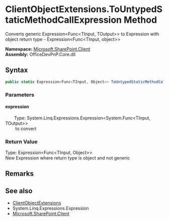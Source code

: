 # ClientObjectExtensions.ToUntypedStaticMethodCallExpression Method  
 Converts generic  Expression&lt;Func&lt;TInput, TOutput&gt;&gt;  to Expression with object return type -  Expression&lt;Func&lt;TInput, object&gt;&gt;   

**Namespace:** [Microsoft.SharePoint.Client](Microsoft.SharePoint.Client.md)  
**Assembly:** OfficeDevPnP.Core.dll  
## Syntax
```C#
public static Expression<Func<TInput, Object>> ToUntypedStaticMethodCallExpression(Expression<Func<TInput, TOutput>> expression)
```
### Parameters
#### expression  
&emsp;&emsp;Type: System.Linq.Expressions.Expression<System.Func<TInput, TOutput>>  
&emsp;&emsp; to convert   

  

### Return Value
Type: Expression<Func<TInput,  Object>>  
New Expression where return type is object and not generic  


## Remarks
  
## See also
- [ClientObjectExtensions](Microsoft.SharePoint.Client.ClientObjectExtensions.md) 
- System.Linq.Expressions.Expression
- [Microsoft.SharePoint.Client](Microsoft.SharePoint.Client.md) 
